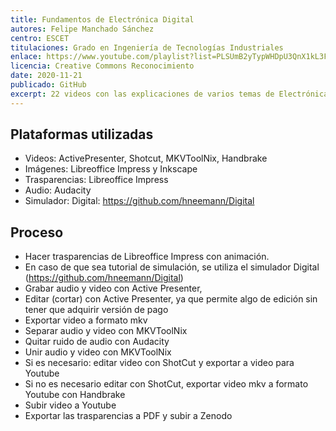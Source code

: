 ```yaml
---
title: Fundamentos de Electrónica Digital
autores: Felipe Manchado Sánchez
centro: ESCET
titulaciones: Grado en Ingeniería de Tecnologías Industriales
enlace: https://www.youtube.com/playlist?list=PLSUmB2yTypWHDpU3QnX1kL3F9v-AWJ4L8
licencia: Creative Commons Reconocimiento
date: 2020-11-21
publicado: GitHub
excerpt: 22 videos con las explicaciones de varios temas de Electrónica Digital. Si los videos se basan en trasparencias tienen un enlace a las trasparencias disponibles en Zenodo.
---
```



## Plataformas utilizadas

- Videos: ActivePresenter, Shotcut, MKVToolNix, Handbrake
- Imágenes: Libreoffice Impress y Inkscape
- Trasparencias: Libreoffice Impress 
- Audio: Audacity
- Simulador: Digital: https://github.com/hneemann/Digital

## Proceso

- Hacer trasparencias de Libreoffice Impress con animación.
- En caso de que sea tutorial de simulación, se utiliza el simulador Digital (https://github.com/hneemann/Digital)
- Grabar audio y video con Active Presenter, 
- Editar (cortar) con Active Presenter, ya que permite algo de edición sin tener que adquirir versión de pago
- Exportar video a formato mkv
- Separar audio y video con MKVToolNix 
- Quitar ruido de audio con Audacity
- Unir audio y video con MKVToolNix
- Si es necesario: editar video con ShotCut y exportar a video para Youtube
- Si no es necesario editar con ShotCut, exportar video mkv a formato Youtube con Handbrake
- Subir video a Youtube
- Exportar las trasparencias a PDF y subir a Zenodo
